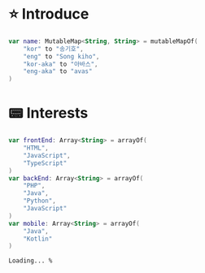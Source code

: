 # :star: Introduce
```kotlin
var name: MutableMap<String, String> = mutableMapOf(
    "kor" to "송기호",
    "eng" to "Song kiho",
    "kor-aka" to "아바스",
    "eng-aka" to "avas"
)
```

# :pager: Interests
```kotlin
var frontEnd: Array<String> = arrayOf(
    "HTML",
    "JavaScript",
    "TypeScript"
)
var backEnd: Array<String> = arrayOf(
    "PHP",
    "Java",
    "Python",
    "JavaScript"
)
var mobile: Array<String> = arrayOf(
    "Java",
    "Kotlin"
)
```

``` Loading... % ```
